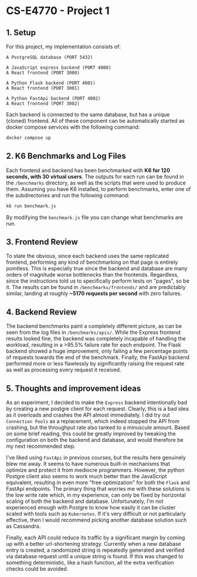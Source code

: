 # CS-E4770 - Project 1

## 1. Setup

For this project, my implementation consists of:

```
A PostgreSQL database (PORT 5432)
```

```
A JavaScript express backend (PORT 4000)
A React frontend (PORT 3000)
```

```
A Python Flask backend (PORT 4001)
A React frontend (PORT 3001)
```

```
A Python FastApi backend (PORT 4002)
A React frontend (PORT 3002)
```


Each backend is connected to the same database, but has a unique (cloned) frontend. All of these component can be automatically started as docker compose services with the following command:

```sh
docker compose up
```

## 2. K6 Benchmarks and Log Files

Each frontend and backend has been benchmarked with **K6 for 120 seconds, with 30 virtual users**. The outputs for each run can be found in the `/benchmarks` directory, as well as the scripts that were used to produce them. Assuming you have K6 installed, to perform benchmarks, enter one of the subdirectories and run the following command:

```sh
k6 run benchmark.js
```

By modifying the `benchmark.js` file you can change what benchmarks are run.

## 3. Frontend Review

To state the obvious, since each backend uses the same replicated frontend, performing any kind of benchmarking on that page is entirely pointless. This is especially true since the backend and database are many orders of magnitude worse bottlenecks than the frontends. Regardless, since the instructions told us to specifically perform tests on "pages", so be it. The results can be found in `/benchmarks/frontends/` and are predictably similar, landing at roughly **~5170 requests per second** with zero failures.


## 4. Backend Review

The backend benchmarks paint a completely different picture, as can be seen from the log files in `/benchmarks/apis/`. While the Express frontend results looked fine, the backend was completely incapable of handling the workload, resulting in a >95.5\% failure rate for each endpoint. The Flask backend showed a huge improvement, only failing a few percentage points of requests towards the end of the benchmark. Finally, the FastApi backend performed more or less flawlessly by significantly raising the request rate as well as processing every request it received.


## 5. Thoughts and improvement ideas

As an experiment, I decided to make the `Express` backend intentionally bad by creating a new postgre client for each request. Clearly, this is a bad idea as it overloads and crashes the API almost immediately. I did try out `Connection Pools` as a replacement, which indeed stopped the API from crashing, but the throughput rate also tanked to a minuscule amount. Based on some brief reading, this could be greatly improved by tweaking the configuration on both the backend and database, and would therefore be my next recommended step.

I've liked using `FastApi` in previous courses, but the results here genuinely blew me away. It seems to have numerous built-in mechanisms that optimize and protect it from mediocre programmers. However, the python Postgre client also seems to work much better than the JavaScript equivalent, resulting in even more "free optimization" for both the `Flask` and FastApi endpoints. The primary thing that worries me with these solutions is the low write rate which, in my experience, can only be fixed by horizontal scaling of both the backend and database. Unfortunately, I'm not experienced enough with Postgre to know how easily it can be cluster scaled with tools such as `Kubernetes`. If it's very difficult or not particularly effective, then I would recommend picking another database solution such as Cassandra.

Finally, each API could reduce its traffic by a significant margin by coming up with a better url-shortening strategy. Currently when a new database entry is created, a randomized string is repeatedly generated and verified via database request until a unique string is found. If this was changed to something deterministic, like a hash function, all the extra verification checks could be avoided.